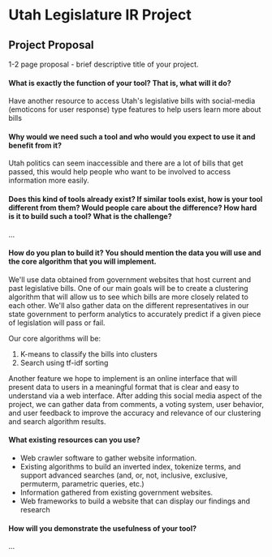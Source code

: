 # Utah Legislature IR Project

## Project Proposal

1-2 page proposal - brief descriptive title of your project.
 
#### What is exactly the function of your tool? That is, what will it do? 
 
 Have another resource to access Utah's legislative bills with social-media (emoticons for user response) type features to help users learn more about bills

#### Why would we need such a tool and who would you expect to use it and benefit from it? 
 
 Utah politics can seem inaccessible and there are a lot of bills that get passed, this would help people who want to be involved to access information more easily.

#### Does this kind of tools already exist? If similar tools exist, how is your tool different from them? Would people care about the   difference? How hard is it to build such a tool? What is the challenge?

...

#### How do you plan to build it? You should mention the data you will use and the core algorithm that you will implement.

We'll use data obtained from government websites that host current and past legislative bills. One of our main goals will be to create a clustering algorithm that will allow us to see which bills are more closely related to each other. We'll also gather data on the different representatives in our state government to perform analytics to accurately predict if a given piece of legislation will pass or fail.

Our core algorithms will be:
1. K-means to classify the bills into clusters
2. Search using tf-idf sorting

Another feature we hope to implement is an online interface that will present data to users in a meaningful format that is clear and easy to understand via a web interface. After adding this social media aspect of the project, we can gather data from comments, a voting system, user behavior, and user feedback to improve the accuracy and relevance of our clustering and search algorithm results.

#### What existing resources can you use?

* Web crawler software to gather website information.
* Existing algorithms to build an inverted index, tokenize terms, and support advanced searches (and, or, not, inclusive, exclusive, permuterm, parametric queries, etc.)
* Information gathered from existing government websites.
* Web frameworks to build a website that can display our findings and research


#### How will you demonstrate the usefulness of your tool?
...


